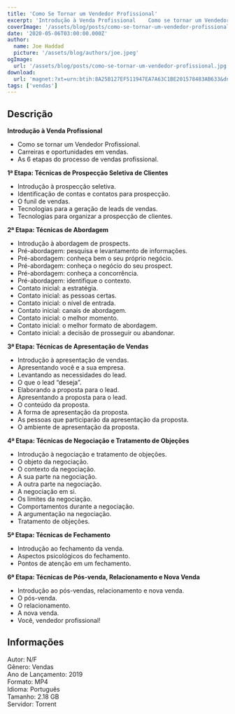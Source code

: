 ```yaml
---
title: 'Como Se Tornar um Vendedor Profissional'
excerpt: 'Introdução à Venda Profissional    Como se tornar um Vendedor Profissional.  Carreiras e oportunidades em vendas.  As 6 etapas do processo de vendas profissional.    1ª Etapa: Técnicas de Prospecção Seletiva de Clientes  <u'
coverImage: '/assets/blog/posts/como-se-tornar-um-vendedor-profissional.jpg'
date: '2020-05-06T03:00:00.000Z'
author:
  name: Joe Haddad
  picture: '/assets/blog/authors/joe.jpeg'
ogImage:
  url: '/assets/blog/posts/como-se-tornar-um-vendedor-profissional.jpg'
download:
  url: 'magnet:?xt=urn:btih:8A25B127EF511947EA7A63C1BE201578483AB633&dn=Como%20se%20tornar%20um%20Vendedor%20Profissional&tr=udp%3a%2f%2ftracker.openbittorrent.com%3a1337%2fannounce&tr=udp%3a%2f%2ftracker.opentrackr.org%3a1337%2fannounce'
tags: ['vendas']
---
```

<h2>Descrição</h2>
<p></p><p><strong>Introdução à Venda Profissional</strong></p><ul><li>Como se tornar um Vendedor Profissional.</li><li>Carreiras e oportunidades em vendas.</li><li>As 6 etapas do processo de vendas profissional.</li></ul><p><strong>1ª Etapa: Técnicas de Prospecção Seletiva de Clientes</strong></p><ul><li>Introdução à prospecção seletiva.</li><li>Identificação de contas e contatos para prospecção.</li><li>O funil de vendas.</li><li>Tecnologias para a geração de leads de vendas.</li><li>Tecnologias para organizar a prospecção de clientes.</li></ul><p><strong>2ª Etapa: Técnicas de Abordagem</strong></p><ul><li>Introdução à abordagem de prospects.</li><li>Pré-abordagem: pesquisa e levantamento de informações.</li><li>Pré-abordagem: conheça bem o seu próprio negócio.</li><li>Pré-abordagem: conheça o negócio do seu prospect.</li><li>Pré-abordagem: conheça a concorrência.</li><li>Pré-abordagem: identifique o contexto.</li><li>Contato inicial: a estratégia.</li><li>Contato inicial: as pessoas certas.</li><li>Contato inicial: o nível de entrada.</li><li>Contato inicial: canais de abordagem.</li><li>Contato inicial: o melhor momento.</li><li>Contato inicial: o melhor formato de abordagem.</li><li>Contato inicial: a decisão de prosseguir ou abandonar.</li></ul><p><strong>3ª Etapa: Técnicas de Apresentação de Vendas</strong></p><ul><li>Introdução à apresentação de vendas.</li><li>Apresentando você e a sua empresa.</li><li>Levantando as necessidades do lead.</li><li>O que o lead “deseja”.</li><li>Elaborando a proposta para o lead.</li><li>Apresentando a proposta para o lead.</li><li>O conteúdo da proposta.</li><li>A forma de apresentação da proposta.</li><li>As pessoas que participarão da apresentação da proposta.</li><li>O ambiente de apresentação da proposta.</li></ul><p><strong>4ª Etapa: Técnicas de Negociação e Tratamento de Objeções</strong></p><ul><li>Introdução à negociação e tratamento de objeções.</li><li>O objeto da negociação.</li><li>O contexto da negociação.</li><li>A sua parte na negociação.</li><li>A outra parte na negociação.</li><li>A negociação em si.</li><li>Os limites da negociação.</li><li>Comportamentos durante a negociação.</li><li>A argumentação na negociação.</li><li>Tratamento de objeções.</li></ul><p><strong>5ª Etapa: Técnicas de Fechamento</strong></p><ul><li>Introdução ao fechamento da venda.</li><li>Aspectos psicológicos do fechamento.</li><li>Pontos de atenção em um fechamento.</li></ul><p><strong>6ª Etapa: Técnicas de Pós-venda, Relacionamento e Nova Venda</strong></p><ul><li>Introdução ao pós-vendas, relacionamento e nova venda.</li><li>O pós-venda.</li><li>O relacionamento.</li><li>A nova venda.</li><li>Você, vendedor profissional!</li></ul><h2>Informações</h2><p>Autor: N/F<br/>Gênero: Vendas<br/>Ano de Lançamento: 2019<br/>Formato: MP4<br/>Idioma: Português<br/>Tamanho: 2.18 GB<br/>Servidor: Torrent</p>